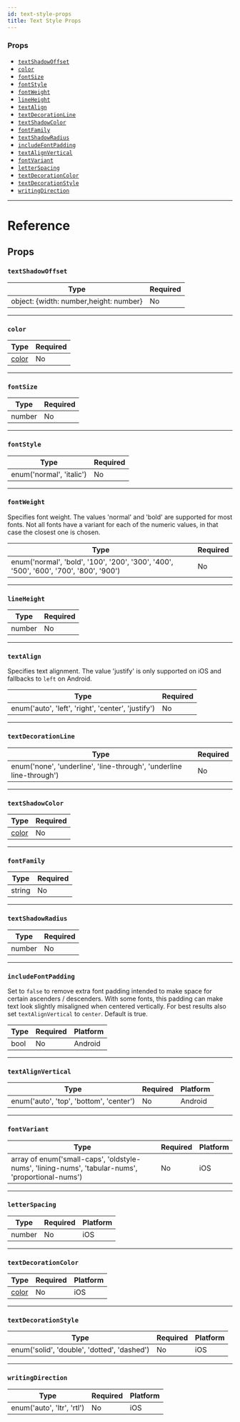 ```yaml
---
id: text-style-props
title: Text Style Props
---
```

### Props

- [`textShadowOffset`](text-style-props.md#textshadowoffset)
- [`color`](text-style-props.md#color)
- [`fontSize`](text-style-props.md#fontsize)
- [`fontStyle`](text-style-props.md#fontstyle)
- [`fontWeight`](text-style-props.md#fontweight)
- [`lineHeight`](text-style-props.md#lineheight)
- [`textAlign`](text-style-props.md#textalign)
- [`textDecorationLine`](text-style-props.md#textdecorationline)
- [`textShadowColor`](text-style-props.md#textshadowcolor)
- [`fontFamily`](text-style-props.md#fontfamily)
- [`textShadowRadius`](text-style-props.md#textshadowradius)
- [`includeFontPadding`](text-style-props.md#includefontpadding)
- [`textAlignVertical`](text-style-props.md#textalignvertical)
- [`fontVariant`](text-style-props.md#fontvariant)
- [`letterSpacing`](text-style-props.md#letterspacing)
- [`textDecorationColor`](text-style-props.md#textdecorationcolor)
- [`textDecorationStyle`](text-style-props.md#textdecorationstyle)
- [`writingDirection`](text-style-props.md#writingdirection)






---

# Reference

## Props

### `textShadowOffset`



| Type | Required |
| - | - |
| object: {width: number,height: number} | No |




---

### `color`



| Type | Required |
| - | - |
| [color](colors.md) | No |




---

### `fontSize`



| Type | Required |
| - | - |
| number | No |




---

### `fontStyle`



| Type | Required |
| - | - |
| enum('normal', 'italic') | No |




---

### `fontWeight`

Specifies font weight. The values 'normal' and 'bold' are supported for
most fonts. Not all fonts have a variant for each of the numeric values,
in that case the closest one is chosen.

| Type | Required |
| - | - |
| enum('normal', 'bold', '100', '200', '300', '400', '500', '600', '700', '800', '900') | No |




---

### `lineHeight`



| Type | Required |
| - | - |
| number | No |




---

### `textAlign`

Specifies text alignment. The value 'justify' is only supported on iOS and
fallbacks to `left` on Android.

| Type | Required |
| - | - |
| enum('auto', 'left', 'right', 'center', 'justify') | No |




---

### `textDecorationLine`



| Type | Required |
| - | - |
| enum('none', 'underline', 'line-through', 'underline line-through') | No |




---

### `textShadowColor`



| Type | Required |
| - | - |
| [color](colors.md) | No |




---

### `fontFamily`



| Type | Required |
| - | - |
| string | No |




---

### `textShadowRadius`



| Type | Required |
| - | - |
| number | No |




---

### `includeFontPadding`

Set to `false` to remove extra font padding intended to make space for certain ascenders / descenders.
With some fonts, this padding can make text look slightly misaligned when centered vertically.
For best results also set `textAlignVertical` to `center`. Default is true.


| Type | Required | Platform |
| - | - | - |
| bool | No | Android  |




---

### `textAlignVertical`



| Type | Required | Platform |
| - | - | - |
| enum('auto', 'top', 'bottom', 'center') | No | Android  |




---

### `fontVariant`



| Type | Required | Platform |
| - | - | - |
| array of enum('small-caps', 'oldstyle-nums', 'lining-nums', 'tabular-nums', 'proportional-nums') | No | iOS  |




---

### `letterSpacing`



| Type | Required | Platform |
| - | - | - |
| number | No | iOS  |




---

### `textDecorationColor`



| Type | Required | Platform |
| - | - | - |
| [color](colors.md) | No | iOS  |




---

### `textDecorationStyle`



| Type | Required | Platform |
| - | - | - |
| enum('solid', 'double', 'dotted', 'dashed') | No | iOS  |




---

### `writingDirection`



| Type | Required | Platform |
| - | - | - |
| enum('auto', 'ltr', 'rtl') | No | iOS  |






